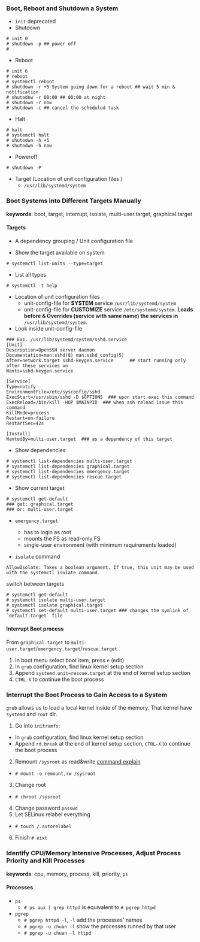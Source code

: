 ### Boot, Reboot and Shutdown a System
* `init` deprecated
* Shutdown
```
# init 0
# shutdown -p ## power off 
# 
```

* Reboot
```
# init 6
# reboot
# systemctl reboot
# shutdown -r +5 System going down for a reboot ## wait 5 min & notification
# shutodnw -r 00:00 ## 00:00 at night
# shutdown -r now
# shutdown -c ## cancel the scheduled task
```

* Halt
```
# halt
# systemctl halt
# shutodwn -h +5
# shutodwn -h now
```

* Poweroff
```
# shutdown -P
```

* Target (Location of unit configuration files )
  - `/usr/lib/systemd/system`

### Boot Systems into Different Targets Manually
**keywords**: boot, target, interrupt, isolate, multi-user.target, graphical.target

#### Targets
* A dependency grouping / Unit configuration file

* Show the target available on system
```
# systemctl list-units --type=target
```
* List all types
```
# systemctl -t help
```
* Location of unit configuration files
  - unit-config-file for **SYSTEM** service `/usr/lib/systemd/system`
  - unit-config-file for **CUSTOMIZE** service `/etc/systemd/system`. **Loads before & Overrides (service with same name) the services in** `/usr/lib/systemd/system`.
* Look inside unit-config-file
```
### Ex1. /usr/lib/systemd/system/sshd.service
[Unit]
Description=OpenSSH server daemon
Documentation=man:sshd(8) man:sshd_config(5)
After=network.target sshd-keygen.service      ## start running only after these services on
Wants=sshd-keygen.service

[Service]
Type=notify
EnvironmentFile=/etc/sysconfig/sshd
ExecStart=/usr/sbin/sshd -D $OPTIONS  ### upon start exec this command
ExecReload=/bin/kill -HUP $MAINPID  ### when ssh reload issue this command
KillMode=process
Restart=on-failure
RestartSec=42s

[Install]
WantedBy=multi-user.target  ### as a dependency of this target
```

* Show dependencies
```
# systemctl list-dependencies multi-user.target
# systemctl list-dependencies graphical.target
# systemctl list-dependencies emergency.target
# systemctl list-dependencies rescue.target
```

* Show current target
```
# systemctl get-default
### get: graphical.target
### or: multi-user.target
```

* `emergency.target`
  - has to login as root
  - mounts the FS as read-only FS
  - single-user environment (with minimum requirements loaded)

* `isolate` command
```
AllowIsolate: Takes a boolean argument. If true, this unit may be used with the systemctl isolate command. 
```
switch between targets
```
# systemctl get-default
# systemctl isolate multi-user.target
# systemctl isolate graphical.target
# systemctl set-default multi-user.target ### changes the symlink of `default.target` file
```

#### Interrupt Boot process
From `graphical.target` to `multi-user.target`/`emergency.target`/`rescue.target`
1. In boot menu select boot item, press `e` (edit)
2. In `grub` configuration, find linux kernel setup section
3. Append `systemd.unit=rescue.target` at the end of kernel setup section
4. `CTRL-X` to continue the boot process

### Interrupt the Boot Process to Gain Access to a System
`grub` allows us to load a local kernel inside of the memory. That kernel have `systemd` and `root` dir.

1. Go into `initramfs`:
  - In `grub` configuration, find linux kernel setup section
  - Append `rd.break` at the end of kernel setup section, `CTRL-X` to continue the boot process
2. Remount `/sysroot` as read&write [command explain](https://askubuntu.com/questions/448231/usage-of-mount-o-remount-rw)
  - `# mount -o remount,rw /sysroot`
3. Change root
  - `# chroot /sysroot`
4. Change password `passwd`
5. Let SELinux relabel everything
  - `# touch /.autorelabel`
6. Finish `# eixt`

### Identify CPU/Memory Intensive Processes, Adjust Process Priority and Kill Processes
**keywords**: cpu, memory, process, kill, priority, `ps`

#### Processes
* `ps`
  - `# ps aux | grep httpd` is equivalent to `# pgrep httpd`
* `pgrep`
  - `# pgrep httpd -l`, `-l` add the processes' names
  - `# pgrep -u chuan -l` show the processes runned by that user
  - `# pgrep -u chuan -l httpd`


